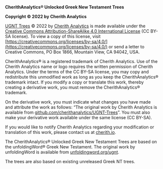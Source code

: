 **CherithAnalytics® Unlocked Greek New Testament Trees**

**Copyright © 2022 by Cherith Analytics**

[UGNT Trees](https://github.com/cherithanalytics/UGNT-Trees) © 2022 by [Cherith Analytics](https://cherith.io/) is made available under the [Creative Commons Attribution-ShareAlike 4.0 International License](https://creativecommons.org/licenses/by-sa/4.0/) (CC BY-SA license). To view a copy of this license, visit [https://creativecommons.org/licenses/by-sa/4.0/](https://creativecommons.org/licenses/by-sa/4.0/) or send a letter to Creative Commons, PO Box 1866, Mountain View, CA 94042, USA.

CherithAnalytics® is a registered trademark of Cherith Analytics. Use of the Cherith Analytics name or logo requires the written permission of Cherith Analytics. Under the terms of the CC BY-SA license, you may copy and redistribute this unmodified work as long as you keep the CherithAnalytics® trademark intact. If you modify a copy or translate this work, thereby creating a derivative work, you must remove the CherithAnalytics® trademark.

On the derivative work, you must indicate what changes you have made and attribute the work as follows: “The original work by Cherith Analytics is available from [github.com/cherithanalytics/UGNT-Trees](https://github.com/cherithanalytics/UGNT-Trees)”. You must also make your derivative work available under the same license (CC BY-SA).

If you would like to notify Cherith Analytics regarding your modification or translation of this work, please contact us at [cherith.io](https://cherith.io/).

The CherithAnalytics® Unlocked Greek New Testament Trees are based on the unfoldingWord® Greek New Testament. The original work by unfoldingWord is available from [unfoldingword.org/ugnt](https://www.unfoldingword.org/ugnt).

The trees are also based on existing unreleased Greek NT trees.
